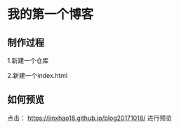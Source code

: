 # 我的第一个博客

## 制作过程 
1.新建一个仓库

2.新建一个index.html

## 如何预览

点击： https://jinxhao18.github.io/blog20171018/  进行预览
